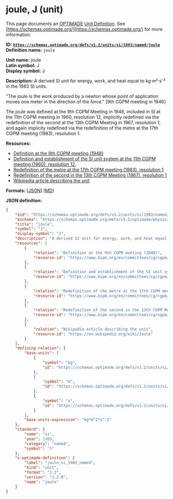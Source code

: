 # joule, J (unit)

This page documents an [OPTIMADE](https://www.optimade.org/) [Unit Definition](https://schemas.optimade.org/#definitions). See [https://schemas.optimade.org/](https://schemas.optimade.org/) for more information.

**ID: [`https://schemas.optimade.org/defs/v1.2/units/si/1983/named/joule`](https://schemas.optimade.org/defs/v1.2/units/si/1983/named/joule.md)**  
**Definition name:** `joule`

**Unit name:** joule  
**Latin symbol:** J  
**Display symbol:** J  
  
**Description:** A derived SI unit for energy, work, and heat equal to kg·m²·s⁻² in the 1983 SI units.

"The joule is the work produced by a newton whose point of application moves one meter in the direction of the force." [9th CGPM meeting in 1946]

The joule was defined at the 9th CGPM Meeting in 1946, included in SI at the 11th CGPM meeting in 1960, resolution 12, implicitly redefined via the redefinition of the second at the 13th CGPM Meeting in 1967, resolution 1, and again implicity redefined via the redefinition of the metre at the 17th CGPM meeting (1983), resolution 1.

**Resources:**

- [Definition at the 9th CGPM meeting (1948)](https://www.bipm.org/en/committees/cg/cgpm/9-1948)
- [Definition and establishment of the SI unit system at the 11th CGPM meeting (1960), resolution 12.](https://www.bipm.org/en/committees/cg/cgpm/11-1960/resolution-12)
- [Redefinition of the metre at the 17th CGPM meeting (1983), resolution 1](https://www.bipm.org/en/committees/cg/cgpm/17-1983/resolution-1)
- [Redefinition of the second in the 13th CGPM Meeting (1967), resolution 1](https://www.bipm.org/en/committees/cg/cgpm/13-1967/resolution-1)
- [Wikipedia article describing the unit](https://en.wikipedia.org/wiki/Joule)


**Formats:** [[JSON](joule.json)] [[MD](joule.md)]

**JSON definition:**

``` json
{
    "$id": "https://schemas.optimade.org/defs/v1.2/units/si/1983/named/joule",
    "$schema": "https://schemas.optimade.org/meta/v1.2/optimade/physical_unit_definition.json",
    "title": "joule",
    "symbol": "J",
    "display-symbol": "J",
    "description": "A derived SI unit for energy, work, and heat equal to kg\u00b7m\u00b2\u00b7s\u207b\u00b2 in the 1983 SI units.\n\n\"The joule is the work produced by a newton whose point of application moves one meter in the direction of the force.\" [9th CGPM meeting in 1946]\n\nThe joule was defined at the 9th CGPM Meeting in 1946, included in SI at the 11th CGPM meeting in 1960, resolution 12, implicitly redefined via the redefinition of the second at the 13th CGPM Meeting in 1967, resolution 1, and again implicity redefined via the redefinition of the metre at the 17th CGPM meeting (1983), resolution 1.",
    "resources": [
        {
            "relation": "Definition at the 9th CGPM meeting (1948)",
            "resource-id": "https://www.bipm.org/en/committees/cg/cgpm/9-1948"
        },
        {
            "relation": "Definition and establishment of the SI unit system at the 11th CGPM meeting (1960), resolution 12.",
            "resource-id": "https://www.bipm.org/en/committees/cg/cgpm/11-1960/resolution-12"
        },
        {
            "relation": "Redefinition of the metre at the 17th CGPM meeting (1983), resolution 1",
            "resource-id": "https://www.bipm.org/en/committees/cg/cgpm/17-1983/resolution-1"
        },
        {
            "relation": "Redefinition of the second in the 13th CGPM Meeting (1967), resolution 1",
            "resource-id": "https://www.bipm.org/en/committees/cg/cgpm/13-1967/resolution-1"
        },
        {
            "relation": "Wikipedia article describing the unit",
            "resource-id": "https://en.wikipedia.org/wiki/Joule"
        }
    ],
    "defining-relation": {
        "base-units": [
            {
                "symbol": "kg",
                "id": "https://schemas.optimade.org/defs/v1.2/units/si/1960/base/kilogram"
            },
            {
                "symbol": "m",
                "id": "https://schemas.optimade.org/defs/v1.2/units/si/1983/base/metre"
            },
            {
                "symbol": "s",
                "id": "https://schemas.optimade.org/defs/v1.2/units/si/1967/base/second"
            }
        ],
        "base-units-expression": "kg*m^2*s^-2"
    },
    "standard": {
        "name": "si",
        "year": 1983,
        "category": "named",
        "symbol": "J"
    },
    "x-optimade-definition": {
        "label": "joule_si_1983_named",
        "kind": "unit",
        "format": "1.2",
        "version": "1.2.0",
        "name": "joule"
    }
}
```